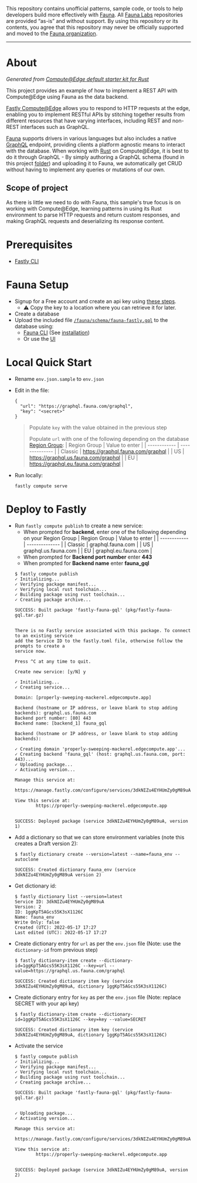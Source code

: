 This repository contains unofficial patterns, sample code, or tools to help developers build more effectively with [Fauna][fauna]. All [Fauna Labs][fauna-labs] repositories are provided “as-is” and without support. By using this repository or its contents, you agree that this repository may never be officially supported and moved to the [Fauna organization][fauna-organization].

[fauna]: https://www.fauna.com/
[fauna-labs]: https://github.com/fauna-labs
[fauna-organization]: https://github.com/fauna

---

# About
*Generated from [Compute@Edge default starter kit for Rust](https://github.com/fastly/compute-starter-kit-rust-default)*

This project provides an example of how to implement a REST API with Compute@Edge using Fauna as the data backend.

[Fastly Compute@Edge](https://www.fastly.com/products/edge-compute) allows you to respond to HTTP requests at the edge, 
enabling you to implement RESTful APIs by stitching together results from different resources that have varying interfaces,
including REST and non-REST interfaces such as GraphQL. 

[Fauna](https://docs.fauna.com/fauna/current/#driver-support) supports drivers in various languages
but also includes a native [GraphQL](https://docs.fauna.com/fauna/current/api/graphql/) endpoint, 
providing clients a platform agnostic means to interact with the database. 
When working with [Rust](https://www.rust-lang.org/) on Compute@Edge, it is best to do it through GraphQL - 
By simply authoring a GraphQL schema (found in this project [folder](/fauna/schema/)) and uploading it to Fauna,
we automatically get CRUD without having to implement any queries or mutations of our own. 

## Scope of project
As there is little we need to do with Fauna, this sample's true focus is on working with Compute@Edge,
learning patterns in using its Rust environment to parse HTTP requests and return custom responses,
and making GraphQL requests and deserializing its response content.

# Prerequisites
* [Fastly CLI](https://developer.fastly.com/reference/cli/)

# Fauna Setup
* Signup for a Free account and create an api key using 
  [these steps](https://docs.fauna.com/fauna/current/learn/quick_start/client_quick_start).
  * ⚠️ Copy the key to a location where you can retrieve it for later.
* Create a database
* Upload the included file [`/fauna/schema/fauna-fastly.gql`](/fauna/schema/) to the database using:
  * [Fauna CLI](https://docs.fauna.com/fauna/current/build/integrations/shell/commands/upload-graphql-schema)
    (See [installation](https://docs.fauna.com/fauna/current/build/integrations/shell/#installation))
  * Or use the [UI](https://docs.fauna.com/fauna/current/learn/quick_start/gql_quick_start#import)

# Local Quick Start
* Rename `env.json.sample` to `env.json`
* Edit in the file:
  ```
  {
    "url": "https://graphql.fauna.com/graphql",
    "key": "<secret>"
  }
  ```
  > Populate `key` with the value obtained in the previous step
  > 
  > Populate `url` with one of the following depending on the 
  > database [Region Group](https://docs.fauna.com/fauna/current/learn/understanding/region_groups):
  >  | Region Group | Value to enter |
  >  | ------------ | -------------- |
  >  | Classic      | https://graphql.fauna.com/graphql |
  >  | US           | https://graphql.us.fauna.com/graphql |
  >  | EU           | https://graphql.eu.fauna.com/graphql |

* Run locally:
  ```
  fastly compute serve
  ```

# Deploy to Fastly

* Run `fastly compute publish` to create a new service:
  * When prompted for __backend__, enter one of the following depending on your Region Group
    | Region Group | Value to enter |
    | ------------ | -------------- |
    | Classic      | graphql.fauna.com |
    | US           | graphql.us.fauna.com |
    | EU           | graphql.eu.fauna.com |
  * When prompted for __Backend port number__ enter __443__
  * When prompted for __Backend name__ enter __fauna_gql__
  ```
  $ fastly compute publish                                  
  ✓ Initializing...
  ✓ Verifying package manifest...
  ✓ Verifying local rust toolchain...
  ✓ Building package using rust toolchain...
  ✓ Creating package archive...

  SUCCESS: Built package 'fastly-fauna-gql' (pkg/fastly-fauna-gql.tar.gz)


  There is no Fastly service associated with this package. To connect to an existing service
  add the Service ID to the fastly.toml file, otherwise follow the prompts to create a
  service now.

  Press ^C at any time to quit.

  Create new service: [y/N] y

  ✓ Initializing...
  ✓ Creating service...

  Domain: [properly-sweeping-mackerel.edgecompute.app] 

  Backend (hostname or IP address, or leave blank to stop adding backends): graphql.us.fauna.com
  Backend port number: [80] 443
  Backend name: [backend_1] fauna_gql

  Backend (hostname or IP address, or leave blank to stop adding backends): 

  ✓ Creating domain 'properly-sweeping-mackerel.edgecompute.app'...
  ✓ Creating backend 'fauna_gql' (host: graphql.us.fauna.com, port: 443)...
  ✓ Uploading package...
  ✓ Activating version...

  Manage this service at:
          https://manage.fastly.com/configure/services/3dkNIZu4EYHUmZy0gM89uA

  View this service at:
          https://properly-sweeping-mackerel.edgecompute.app


  SUCCESS: Deployed package (service 3dkNIZu4EYHUmZy0gM89uA, version 1)
  ```
* Add a dictionary so that we can store environment variables (note this creates a Draft version 2):
  ```
  $ fastly dictionary create --version=latest --name=fauna_env --autoclone                        

  SUCCESS: Created dictionary fauna_env (service 3dkNIZu4EYHUmZy0gM89uA version 2)
  ```
* Get dictionary id:
  ```
  $ fastly dictionary list --version=latest
  Service ID: 3dkNIZu4EYHUmZy0gM89uA
  Version: 2
  ID: 1ggKpT5AGcs55K3sX1126C
  Name: fauna_env
  Write Only: false
  Created (UTC): 2022-05-17 17:27
  Last edited (UTC): 2022-05-17 17:27  
  ```
* Create dictionary entry for `url` as per the `env.json` file (Note: use the `dictionary-id` from previous step)
  ```
  $ fastly dictionary-item create --dictionary-id=1ggKpT5AGcs55K3sX1126C --key=url --value=https://graphql.us.fauna.com/graphql

  SUCCESS: Created dictionary item key (service 3dkNIZu4EYHUmZy0gM89uA, dictionary 1ggKpT5AGcs55K3sX1126C)
  ```
* Create dictionary entry for `key` as per the `env.json` file (Note: replace SECRET with your api key)
  ```
  $ fastly dictionary-item create --dictionary-id=1ggKpT5AGcs55K3sX1126C --key=key --value=SECRET

  SUCCESS: Created dictionary item key (service 3dkNIZu4EYHUmZy0gM89uA, dictionary 1ggKpT5AGcs55K3sX1126C)
  ```
* Activate the service
  ```
  $ fastly compute publish
  ✓ Initializing...
  ✓ Verifying package manifest...
  ✓ Verifying local rust toolchain...
  ✓ Building package using rust toolchain...
  ✓ Creating package archive...

  SUCCESS: Built package 'fastly-fauna-gql' (pkg/fastly-fauna-gql.tar.gz)


  ✓ Uploading package...
  ✓ Activating version...

  Manage this service at:
          https://manage.fastly.com/configure/services/3dkNIZu4EYHUmZy0gM89uA

  View this service at:
          https://properly-sweeping-mackerel.edgecompute.app


  SUCCESS: Deployed package (service 3dkNIZu4EYHUmZy0gM89uA, version 2)  
  ```